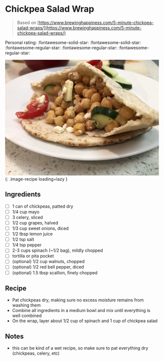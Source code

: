 <!-- Do not modify sections with "AUTO-*". They are updated by make.py -->

# Chickpea Salad Wrap

> Based on [https://www.brewinghappiness.com/5-minute-chickpea-salad-wraps/](https://www.brewinghappiness.com/5-minute-chickpea-salad-wraps/)

<!-- rating=2; (User can specify rating on scale of 1-5) -->
<!-- AUTO-UserRating -->
Personal rating: :fontawesome-solid-star: :fontawesome-solid-star: :fontawesome-regular-star: :fontawesome-regular-star: :fontawesome-regular-star:
<!-- /AUTO-UserRating -->

<!-- name_image=chickpea_salad_wrap.jpeg; (User can specify image name if multiple exist) -->
<!-- AUTO-Image -->
![chickpea_salad_wrap.jpeg](./chickpea_salad_wrap.jpeg){: .image-recipe loading=lazy }
<!-- /AUTO-Image -->

## Ingredients

* [ ] 1 can of chickpeas, patted dry
* [ ] 1/4 cup mayo
* [ ] 3 celery, sliced
* [ ] 1/2 cup grapes, halved
* [ ] 1/3 cup sweet onions, diced
* [ ] 1/2 tbsp lemon juice
* [ ] 1/2 tsp salt
* [ ] 1/4 tsp pepper
* [ ] 2-3 cups spinach (~1/2 bag), mildly chopped
* [ ] tortilla or pita pocket
* [ ] (optional) 1/2 cup walnuts, chopped
* [ ] (optional) 1/2 red bell pepper, diced
* [ ] (optional) 1.5 tbsp scallion, finely chopped

## Recipe

* Pat chickpeas dry, making sure no excess moisture remains from washing them
* Combine all ingredients in a medium bowl and mix until everything is well combined
* On the wrap, layer about 1/2 cup of spinach and 1 cup of chickpea salad

## Notes

* this can be kind of a wet recipe, so make sure to pat everything dry (chickpeas, celery, etc)
